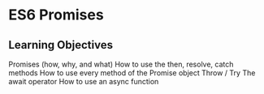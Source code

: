 # ES6 Promises
## Learning Objectives
Promises (how, why, and what)
How to use the then, resolve, catch methods
How to use every method of the Promise object
Throw / Try
The await operator
How to use an async function
